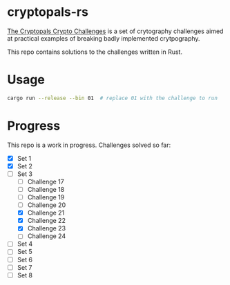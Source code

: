 # cryptopals-rs
[The Cryptopals Crypto Challenges](https://cryptopals.com/) is a set of crytography challenges aimed at practical examples of breaking badly implemented crytpography.

This repo contains solutions to the challenges written in Rust.

# Usage
```bash
cargo run --release --bin 01  # replace 01 with the challenge to run
```

# Progress
This repo is a work in progress. Challenges solved so far:
- [x] Set 1
- [x] Set 2
- [ ] Set 3
  - [ ] Challenge 17
  - [ ] Challenge 18
  - [ ] Challenge 19
  - [ ] Challenge 20
  - [x] Challenge 21
  - [x] Challenge 22
  - [x] Challenge 23
  - [ ] Challenge 24
- [ ] Set 4
- [ ] Set 5
- [ ] Set 6
- [ ] Set 7
- [ ] Set 8
